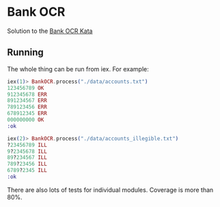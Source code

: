 # Bank OCR

Solution to the [Bank OCR Kata](https://codingdojo.org/kata/BankOCR/)

## Running

The whole thing can be run from iex. For example:

```elixir
iex(1)> BankOCR.process("./data/accounts.txt")
123456789 OK
912345678 ERR
891234567 ERR
789123456 ERR
678912345 ERR
000000000 OK
:ok

iex(2)> BankOCR.process("./data/accounts_illegible.txt")
?23456789 ILL
9?2345678 ILL
89?234567 ILL
789?23456 ILL
6789?2345 ILL
:ok
```

There are also lots of tests for individual modules. Coverage is more than 80%.
